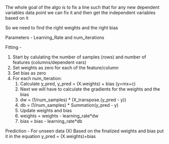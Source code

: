 The whole goal of the algo is to fix a line such that for any new dependent variables data point we can fix it and then get the independent variables based on it

So we need to find the right weights and the right bias

Parameters - Learning_Rate and num_iterations

Fitting - 
1) Start by calulating the number of samples (rows) and number of features (columns/dependent vars)
2) Set weights as zero for each of the feature/column
3) Set bias as zero
4) For each num_iteration:
    1) Calculate y_pred, y_pred = (X.weights) + bias (y=mx+c)
    2) Next we will have to calculate the gradients for the weights and the bias
    3) dw = (1/num_samples) * (X_transpose.(y_pred - y))
    4) db = (1/num_samples) * Summation(y_pred - y)
    5) Update weights and bias
    6) weights = weights - learning_rate*dw
    7) bias = bias - learning_rate*db

Prediction - 
For unseen data (X)
Based on the finalized weights and bias put it in the equation y_pred = (X.weights)+bias
